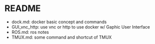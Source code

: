 README
===
- dock.md: docker basic concept and commands
- GUI_vnc_http: use vnc or http to use docker w/ Gaphic User Interface
- ROS.md: ros notes
- TMUX.md: some command and shortcut of TMUX
